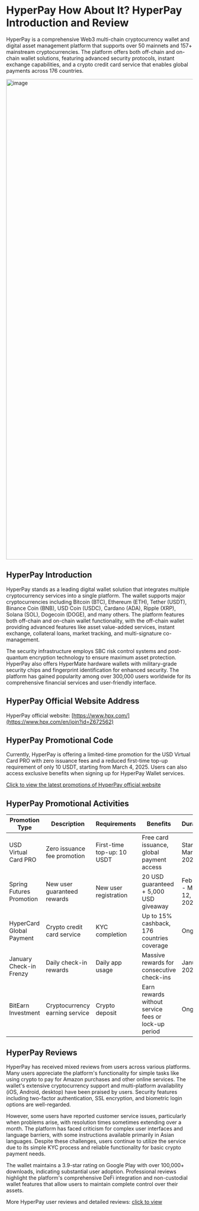 # HyperPay How About It? HyperPay Introduction and Review

HyperPay is a comprehensive Web3 multi-chain cryptocurrency wallet and digital asset management platform that supports over 50 mainnets and 157+ mainstream cryptocurrencies. The platform offers both off-chain and on-chain wallet solutions, featuring advanced security protocols, instant exchange capabilities, and a crypto credit card service that enables global payments across 176 countries.

<img width="2731" height="1298" alt="image" src="https://github.com/user-attachments/assets/d5089f9a-32b5-4fd3-b9a0-2b7109617075" />

## HyperPay Introduction

HyperPay stands as a leading digital wallet solution that integrates multiple cryptocurrency services into a single platform. The wallet supports major cryptocurrencies including Bitcoin (BTC), Ethereum (ETH), Tether (USDT), Binance Coin (BNB), USD Coin (USDC), Cardano (ADA), Ripple (XRP), Solana (SOL), Dogecoin (DOGE), and many others. The platform features both off-chain and on-chain wallet functionality, with the off-chain wallet providing advanced features like asset value-added services, instant exchange, collateral loans, market tracking, and multi-signature co-management.

The security infrastructure employs SBC risk control systems and post-quantum encryption technology to ensure maximum asset protection. HyperPay also offers HyperMate hardware wallets with military-grade security chips and fingerprint identification for enhanced security. The platform has gained popularity among over 300,000 users worldwide for its comprehensive financial services and user-friendly interface.

## HyperPay Official Website Address

HyperPay official website: [https://www.hpx.com/](https://www.hpx.com/en/join?id=Z672562)

## HyperPay Promotional Code

Currently, HyperPay is offering a limited-time promotion for the USD Virtual Card PRO with zero issuance fees and a reduced first-time top-up requirement of only 10 USDT, starting from March 4, 2025. Users can also access exclusive benefits when signing up for HyperPay Wallet services.

[Click to view the latest promotions of HyperPay official website](https://www.hpx.com/en/join?id=Z672562)

## HyperPay Promotional Activities

| **Promotion Type** | **Description** | **Requirements** | **Benefits** | **Duration** | **Action Link** |
|---|---|---|---|---|---|
| USD Virtual Card PRO | Zero issuance fee promotion | First-time top-up: 10 USDT | Free card issuance, global payment access | Starting March 4, 2025 | [Apply Now](https://www.hpx.com/en/join?id=Z672562) |
| Spring Futures Promotion | New user guaranteed rewards | New user registration | 20 USD guaranteed + 5,000 USD giveaway | Feb 26 - Mar 12, 2025 | [Join Event](https://www.hpx.com/en/join?id=Z672562) |
| HyperCard Global Payment | Crypto credit card service | KYC completion | Up to 15% cashback, 176 countries coverage | Ongoing | [Get Your Card](https://www.hpx.com/en/join?id=Z672562) |
| January Check-in Frenzy | Daily check-in rewards | Daily app usage | Massive rewards for consecutive check-ins | January 2025 | [Check In](https://www.hpx.com/en/join?id=Z672562) |
| BitEarn Investment | Cryptocurrency earning service | Crypto deposit | Earn rewards without service fees or lock-up period | Ongoing | [Start Earning](https://www.hpx.com/en/join?id=Z672562) |

## HyperPay Reviews

HyperPay has received mixed reviews from users across various platforms. Many users appreciate the platform's functionality for simple tasks like using crypto to pay for Amazon purchases and other online services. The wallet's extensive cryptocurrency support and multi-platform availability (iOS, Android, desktop) have been praised by users. Security features including two-factor authentication, SSL encryption, and biometric login options are well-regarded.

However, some users have reported customer service issues, particularly when problems arise, with resolution times sometimes extending over a month. The platform has faced criticism for complex user interfaces and language barriers, with some instructions available primarily in Asian languages. Despite these challenges, users continue to utilize the service due to its simple KYC process and reliable functionality for basic crypto payment needs.

The wallet maintains a 3.9-star rating on Google Play with over 100,000+ downloads, indicating substantial user adoption. Professional reviews highlight the platform's comprehensive DeFi integration and non-custodial wallet features that allow users to maintain complete control over their assets.

More HyperPay user reviews and detailed reviews: [click to view](https://www.hpx.com/en/join?id=Z672562)

